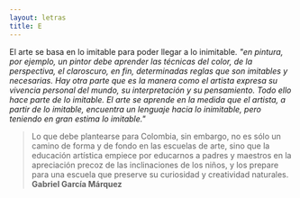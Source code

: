 ```yaml
---
layout: letras
title: E
---
```


El arte se basa en lo imitable para poder llegar a
lo inimitable. *"en pintura, por ejemplo, un
pintor debe aprender las técnicas del color, de
la perspectiva, el claroscuro, en fin, determinadas
reglas que son imitables y necesarias. Hay otra parte
que es la manera como el artista expresa su vivencia
personal del mundo, su interpretación y su
pensamiento. Todo ello hace parte de lo imitable. El
arte se aprende en la medida que el artista, a partir
de lo imitable, encuentra un lenguaje hacia lo
inimitable, pero teniendo en gran estima lo imitable."*

>Lo que debe plantearse para Colombia, sin embargo, no es sólo un camino de forma y de
>fondo en las escuelas de arte, sino que la educación artística empiece por educarnos a
>padres y maestros en la apreciación precoz de las inclinaciones de los niños, y los prepare
>para una escuela que preserve su curiosidad y creatividad naturales.
>**Gabriel García Márquez**
